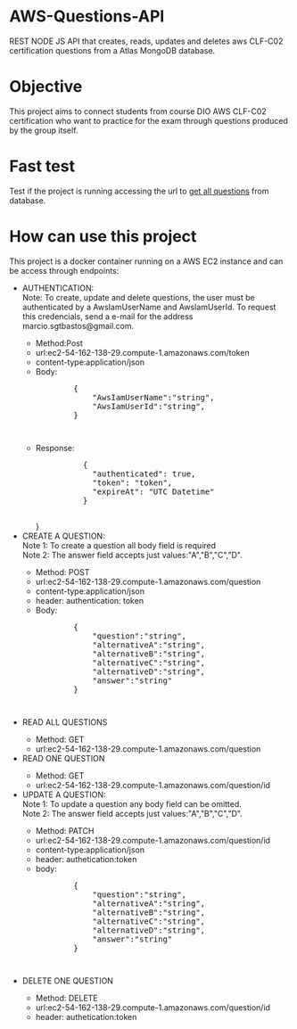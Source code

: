 # AWS-Questions-API
REST NODE JS API that creates, reads, updates and deletes aws CLF-C02 certification questions from a Atlas MongoDB database.
# Objective
This project aims to connect students from course DIO AWS CLF-C02 certification who want to practice for the exam through questions produced by the group itself.
# Fast test
<p>Test if the project is running accessing the url to <a href="http://ec2-54-162-138-29.compute-1.amazonaws.com/question" target="_blank">get all questions</a> from database.</p>

# How can use this project
This project is a docker container running on a AWS EC2 instance and can be access through endpoints:
<ul>
  <li>AUTHENTICATION: <br>Note: To create, update and delete questions, the user must be authenticated by a AwsIamUserName and AwsIamUserId. To request this credencials, send a e-mail for the address     marcio.sgtbastos@gmail.com.</li>
  <ul>
    <li>Method:Post</li>
    <li>url:ec2-54-162-138-29.compute-1.amazonaws.com/token</li>
    <li>content-type:application/json</li>
    <li>Body:
      <pre>
        {
            "AwsIamUserName":"string",
            "AwsIamUserId":"string",
        }<pre></li>
      <li>Response:
        <pre>
          {
            "authenticated": true,
            "token": "token",
            "expireAt": "UTC Datetime"
          }
        </pre>
}</li>
  </ul>
  <li>CREATE A QUESTION:<br>
    Note 1: To create a question all body field is required<br>
    Note 2: The answer field accepts just values:"A","B","C","D".</li></li>
    <ul>
      <li>Method: POST</li>
      <li>url:ec2-54-162-138-29.compute-1.amazonaws.com/question</li>
      <li>content-type:application/json</li>
      <li>header: authentication: token</li>
      <li>Body:
      <pre>
        {
            "question":"string",
            "alternativeA":"string",
            "alternativeB":"string",
            "alternativeC":"string",
            "alternativeD":"string",
            "answer":"string"
        }<pre></li>
      </li>
    </ul>
  <li>READ ALL QUESTIONS</li>
    <ul>
      <li>Method: GET</li>
      <li>url:ec2-54-162-138-29.compute-1.amazonaws.com/question</li>
    </ul>
  <li>READ ONE QUESTION</li>
    <ul>
      <li>Method: GET</li>
      <li>url:ec2-54-162-138-29.compute-1.amazonaws.com/question/id</li>
    </ul>
  <li>UPDATE A QUESTION:<br>
  Note 1: To update a question any body field can be omitted.<br>
  Note 2: The answer field accepts just values:"A","B","C","D".</li>
    <ul>
      <li>Method: PATCH</li>
      <li>url:ec2-54-162-138-29.compute-1.amazonaws.com/question/id</li>
      <li>content-type:application/json</li>
      <li>header: authetication:token</li>
      <li>body:<br>
      <pre>
        {
            "question":"string",
            "alternativeA":"string",
            "alternativeB":"string",
            "alternativeC":"string",
            "alternativeD":"string",
            "answer":"string"
        }<pre></li>
      </li>
    </ul>
  <li>DELETE ONE QUESTION</li>
    <ul>
      <li>Method: DELETE</li>
      <li>url:ec2-54-162-138-29.compute-1.amazonaws.com/question/id</li>
      <li>header: authetication:token</li>
    </ul>
</ul>
<br>


